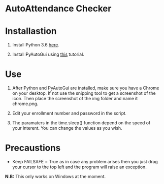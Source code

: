 # AutoAttendance Checker
# Installastion 
1. Install Python 3.6 [here](https://www.python.org/downloads/release/python-364/).

2. Install PyAutoGui using [this](https://github.com/asweigart/pyautogui/blob/master/README.md) tutorial.

# Use
1. After Python and PyAutoGui are installed, make sure you have a Chrome on your desktop. If not use the snipping tool to get a screenshot of the icon. Then place the screenshot of the img folder and name it chrome.png. 

2. Edit your enrollment number and password in the script.

3. The paramaters in the time.sleep() function depend on the speed of your interent. You can change the values as you wish.

# Precaustions
- Keep FAILSAFE = True as in case any problem arises then you just drag your cursor to the top left and the program will raise an exception.

**N.B:** This only works on Windows at the moment.
